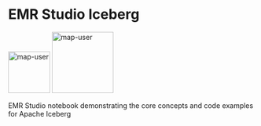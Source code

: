 # EMR Studio Iceberg

<img width="85" alt="map-user" src="https://img.shields.io/badge/views-342-green"> <img width="125" alt="map-user" src="https://img.shields.io/badge/unique visits-142-green">

EMR Studio notebook demonstrating the core concepts and code examples for Apache Iceberg
